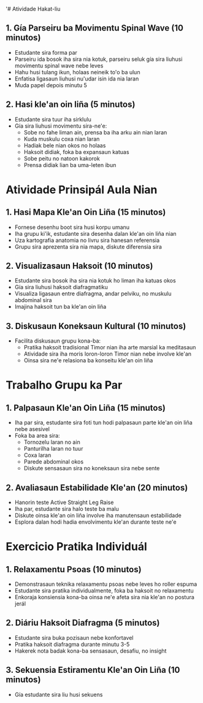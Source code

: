 '# Atividade Hakat-liu

## 1. Gía Parseiru ba Movimentu Spinal Wave (10 minutos)
- Estudante sira forma par
- Parseiru ida bosok iha sira nia kotuk, parseiru seluk gía sira liuhusi movimentu spinal wave nebe leves 
- Hahu husi tulang ikun, holaas neineik to'o ba ulun
- Enfatisa ligasaun liuhusi nu'udar isin ida nia laran
- Muda papel depois minutu 5

## 2. Hasi kle'an oin liña (5 minutos)
- Estudante sira tuur iha sirklulu
- Gía sira liuhusi movimentu sira-ne'e:
  * Sobe no fahe liman ain, prensa ba iha arku ain nian laran
  * Kuda muskulu coxa nian laran
  * Hadiak bele nian okos no holaas
  * Haksoit didiak, foka ba expansaun katuas
  * Sobe peitu no natoon kakorok
  * Prensa didiak lian ba uma-leten ibun

# Atividade Prinsipál Aula Nian

## 1. Hasi Mapa Kle'an Oin Liña (15 minutos)
- Fornese desenhu boot sira husi korpu umanu
- Iha grupu ki'ik, estudante sira desenha dalan kle'an oin liña nian
- Uza kartografia anatomia no livru sira hanesan referensia
- Grupu sira aprezenta sira nia mapa, diskute diferensia sira

## 2. Visualizasaun Haksoit (10 minutos)
- Estudante sira bosok iha sira nia kotuk ho liman iha katuas okos
- Gía sira liuhusi haksoit diafragmatiku
- Visualiza ligasaun entre diafragma, andar pelviku, no muskulu abdominal sira
- Imajina haksoit tun ba kle'an oin liña

## 3. Diskusaun Koneksaun Kultural (10 minutos)
- Facilita diskusaun grupu kona-ba:
  * Pratika haksoit tradisional Timor nian iha arte marsial ka meditasaun
  * Atividade sira iha moris loron-loron Timor nian nebe involve kle'an
  * Oinsa sira ne'e relasiona ba konseitu kle'an oin liña 

# Trabalho Grupu ka Par

## 1. Palpasaun Kle'an Oin Liña (15 minutos)
- Iha par sira, estudante sira foti tun hodi palpasaun parte kle'an oin liña nebe asesivel
- Foka ba area sira:
  * Tornozelu laran no ain
  * Panturilha laran no tuur
  * Coxa laran
  * Parede abdominal okos
  * Diskute sensasaun sira no koneksaun sira nebe sente

## 2. Avaliasaun Estabilidade Kle'an (20 minutos)
- Hanorin teste Active Straight Leg Raise
- Iha par, estudante sira halo teste ba malu
- Diskute oinsa kle'an oin liña involve iha manutensaun estabilidade
- Esplora dalan hodi hadia envolvimentu kle'an durante teste ne'e

# Exercicio Pratika Individuál

## 1. Relaxamentu Psoas (10 minutos)
- Demonstrasaun teknika relaxamentu psoas nebe leves ho roller espuma
- Estudante sira pratika individualmente, foka ba haksoit no relaxamentu
- Enkoraja konsiensia kona-ba oinsa ne'e afeta sira nia kle'an no postura jerál

## 2. Diáriu Haksoit Diafragma (5 minutos)
- Estudante sira buka pozisaun nebe konfortavel
- Pratika haksoit diafragma durante minutu 3-5
- Hakerek nota badak kona-ba sensasaun, desafiu, no insight

## 3. Sekuensia Estiramentu Kle'an Oin Liña (10 minutos)
- Gía estudante sira liu husi sekuens